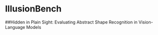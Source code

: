 # IllusionBench
##Hidden in Plain Sight: Evaluating Abstract Shape Recognition in Vision-Language Models
